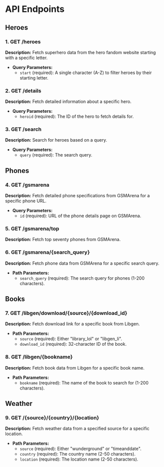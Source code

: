 # API Endpoints

## Heroes

### 1. GET /heroes

**Description:** Fetch superhero data from the hero fandom website starting with a specific letter.

- **Query Parameters:**
  - `start` (required): A single character (A-Z) to filter heroes by their starting letter.

### 2. GET /details

**Description:** Fetch detailed information about a specific hero.

- **Query Parameters:**
  - `heroid` (required): The ID of the hero to fetch details for.

### 3. GET /search

**Description:** Search for heroes based on a query.

- **Query Parameters:**
  - `query` (required): The search query.

## Phones

### 4. GET /gsmarena

**Description:** Fetch detailed phone specifications from GSMArena for a specific phone URL.

- **Query Parameters:**
  - `id` (required): URL of the phone details page on GSMArena.

### 5. GET /gsmarena/top

**Description:** Fetch top seventy phones from GSMArena.

### 6. GET /gsmarena/{search_query}

**Description:** Fetch phone data from GSMArena for a specific search query.

- **Path Parameters:**
  - `search_query` (required): The search query for phones (1-200 characters).

## Books

### 7. GET /libgen/download/{source}/{download_id}

**Description:** Fetch download link for a specific book from Libgen.

- **Path Parameters:**
  - `source` (required): Either "library_lol" or "libgen_li".
  - `download_id` (required): 32-character ID of the book.

### 8. GET /libgen/{bookname}

**Description:** Fetch book data from Libgen for a specific book name.

- **Path Parameters:**
  - `bookname` (required): The name of the book to search for (1-200 characters).

## Weather

### 9. GET /{source}/{country}/{location}

**Description:** Fetch weather data from a specified source for a specific location.

- **Path Parameters:**
  - `source` (required): Either "wunderground" or "timeanddate".
  - `country` (required): The country name (2-50 characters).
  - `location` (required): The location name (2-50 characters).
